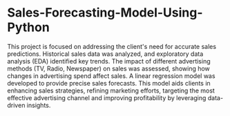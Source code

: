 # Sales-Forecasting-Model-Using-Python
This project is focused on addressing the client's need for accurate sales predictions. Historical sales data was analyzed, and exploratory data analysis (EDA) identified key trends. The impact of different advertising methods (TV, Radio, Newspaper) on sales was assessed, showing how changes in advertising spend affect sales. A linear regression model was developed to provide precise sales forecasts. This model aids clients in enhancing sales strategies, refining marketing efforts, targeting the most effective advertising channel and improving profitability by leveraging data-driven insights.
